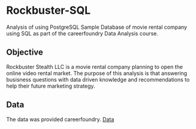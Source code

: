 # Rockbuster-SQL
Analysis of using PostgreSQL Sample Database of movie rental company using SQL as part of the careerfoundry Data Analysis course.

## Objective

Rockbuster Stealth LLC is a movie rental company planning to open the online video rental market. The purpose of this analysis is that answering busisness questions with data driven knowledge and recommendations to help their future marketing strategy. 

## Data

The data was provided careerfoundry. [Data](https://www.postgresqltutorial.com/wp-content/uploads/2019/05/dvdrental.zip)
